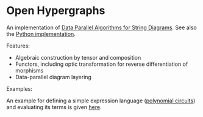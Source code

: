 # Open Hypergraphs

An implementation of [Data Parallel Algorithms for String Diagrams](https://arxiv.org/pdf/2305.01041).
See also the [Python implementation](https://github.com/statusfailed/open-hypergraphs/).

Features:

- Algebraic construction by tensor and composition
- Functors, including optic transformation for reverse differentiation of morphisms
- Data-parallel diagram layering

Examples:

An example for defining a simple expression language ([polynomial
circuits](https://www.sciencedirect.com/science/article/pii/S2352220823000469))
and evaluating its terms is given [here](./examples/polycirc.rs).
